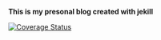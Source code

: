 **This is my presonal blog created with jekill**

[![Coverage Status](https://img.shields.io/coveralls/trkrameshkumar/trkrameshkumar.github.io.svg)](https://coveralls.io/r/trkrameshkumar/trkrameshkumar.github.io)
